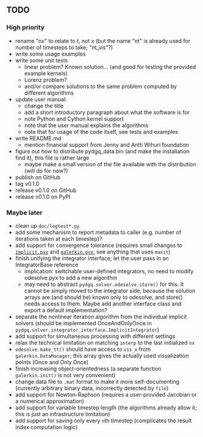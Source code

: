 ## TODO

### High priority

 - rename "nx" to relate to t, not x (but the name "nt" is already used for number of timesteps to take; "nt_vis"?)
 - write some usage examples
 - write some unit tests
   - linear problem? Known solution... (and good for testing the provided example kernels)
   - Lorenz problem?
   - and/or compare solutions to the same problem computed by different algorithms
 - update user manual:
   - change the title
   - add a short introductory paragraph about what the software is for
   - note Python and Cython kernel support
   - note that the user manual explains the algorithms
   - note that for usage of the code itself, see tests and examples
 - write README.md
   - mention financial support from Jenny and Antti Wihuri foundation
 - figure out how to distribute pydgq_data.bin (and make the installation find it), this file is rather large
   - maybe make a small version of the file available with the distribution (will do for now?)
 - publish on GitHub
 - tag v0.1.0
 - release v0.1.0 on GitHub
 - release v0.1.0 on PyPI

### Maybe later

 - clean up `doc/legtest*.py`
 - add some mechanism to report metadata to caller (e.g. number of iterations taken at each timestep)?
 - add support for convergence tolerance (requires small changes to [`implicit.pyx`](pydgq/solver/implicit.pyx) and [`galerkin.pyx`](pydgq/solver/galerkin.pyx); see anything that uses `maxit`)
 - finish unifying the integrator interface; let the user pass in an IntegratorBase reference
   - implication: switchable user-defined integrators, no need to modify odesolve.pyx to add a new algorithm
   - may need to abstract `pydgq.solver.odesolve.store()` for this. It cannot be simply moved to the integrator side, because the solution arrays are (and should be) known only to odesolve, and store() needs access to them. Maybe add another interface class and export a default implementation?
 - separate the nonlinear iteration algorithm from the individual implicit solvers (should be implemented OnceAndOnlyOnce in `pydgq.solver.integrator_interface.ImplicitIntegrator`)
 - add support for simultaneous processing with different settings 
 - relax the technical limitation on matching `interp` to the last initialized `nx`
 - `odesolve.make_tt()` should have access to `vis_x` from `galerkin.DataManager`; this array gives the actually used visualization points (Once and Only Once)
 - finish increasing object-orientedness (a separate function `galerkin.init()` is not very convenient)
 - change data file to `.mat` format to make it more self-documenting (currently arbitrary binary data, incorrectly detected by `file`)
 - add support for Newton-Raphson (requires a user-provided Jacobian or a numerical approximation)
 - add support for variable timestep length (the algorithms already allow it; this is just an infrastructure limitation)
 - add support for saving only every `n`th timestep (complicates the result index computation logic)

